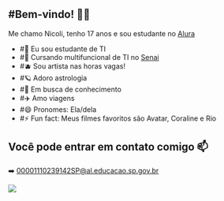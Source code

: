 ## #Bem-vindo! 🔮✨

Me chamo Nicoli, tenho 17 anos e sou estudante no [Alura](https://www.alura.com.br/?srsltid=AfmBOoo_EgLziWusfDG_mtj6H1xR3X7DgA5hk6SQYPkbCTIv6PEdp4Lp)

- #🔭 Eu sou estudante de TI
- #🌱 Cursando multifuncional de TI no [Senai](https://www.sp.senai.br)
- #🫐 Sou artista nas horas vagas!
- #🪐 Adoro astrologia
- #💬 Em busca de conhecimento
- #✈️ Amo viagens
- #😄 Pronomes: Ela/dela 
- #⚡ Fun fact: Meus filmes favoritos são Avatar, Coraline e Rio

## Você pode entrar em contato comigo 📫
➡️ 00001110239142SP@al.educacao.sp.gov.br

![](https://media1.tenor.com/m/HJ8Nxo6FkI0AAAAC/broncos-hello.gif)
